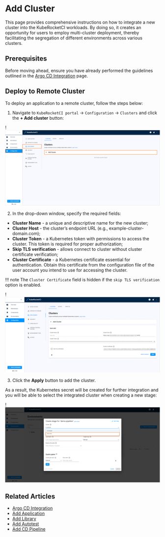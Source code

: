 # Add Cluster

This page provides comprehensive instructions on how to integrate a new cluster into the KubeRocketCI workloads. By doing so, it creates an opportunity for users to employ multi-cluster deployment, thereby facilitating the segregation of different environments across various clusters.

## Prerequisites

Before moving ahead, ensure you have already performed the guidelines outlined in the [Argo CD Integration](../operator-guide/argocd-integration.md#deploy-argo-cd-application-to-remote-cluster-optional) page.

## Deploy to Remote Cluster

To deploy an application to a remote cluster, follow the steps below:

1. Navigate to `KubeRocketCI portal` -> `Configuration` -> `Clusters` and click the **+ Add cluster** button:

  !![Clusters menu](../assets/user-guide/add_new_cluster.png "Clusters menu")

2. In the drop-down window, specify the required fields:

  * **Cluster Name** - a unique and descriptive name for the new cluster;
  * **Cluster Host** - the cluster’s endpoint URL (e.g., example-cluster-domain.com);
  * **Cluster Token** - a Kubernetes token with permissions to access the cluster. This token is required for proper authorization;
  * **Skip TLS verification** - allows connect to cluster without cluster certificate verification;
  * **Cluster Certificate** - a Kubernetes certificate essential for authentication. Obtain this certificate from the configuration file of the user account you intend to use for accessing the cluster.

  !!! note
      The `Cluster Certificate` field is hidden if the `skip TLS verification` option is enabled.

  !![Add cluster](../assets/user-guide/edp-portal-add-cluster.png "Add cluster")

3. Click the **Apply** button to add the cluster.

As a result, the Kubernetes secret will be created for further integration and you will be able to select the integrated cluster when creating a new stage:

  !![Select cluster](../assets/user-guide/select-cluster.png "Select cluster")

## Related Articles

* [Argo CD Integration](../operator-guide/argocd-integration.md)
* [Add Application](add-application.md)
* [Add Library](add-library.md)
* [Add Autotest](add-autotest.md)
* [Add CD Pipeline](add-cd-pipeline.md)
